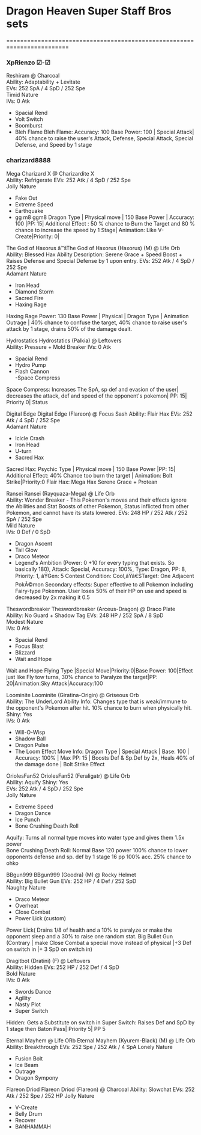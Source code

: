 # Dragon Heaven Super Staff Bros sets
========================================================================

### XpRienzo ☑-☑
Reshiram @ Charcoal  
Ability: Adaptability + Levitate  
EVs: 252 SpA / 4 SpD / 252 Spe  
Timid Nature  
IVs: 0 Atk  
- Spacial Rend  
- Volt Switch  
- Boomburst
- Bleh Flame
Bleh Flame: Accuracy: 100 Base Power: 100 | Special Attack| 40% chance to raise the user's Attack, Defense, Special Attack, Special Defense, and Speed by 1 stage

### charizard8888
Mega Charizard X @ Charizardite X  
Ability: Refrigerate
EVs: 252 Atk / 4 SpD / 252 Spe  
Jolly Nature  
- Fake Out
- Extreme Speed
- Earthquake 
- gg m8
ggm8  Dragon Type | Physical move | 150 Base Power | Accuracy: 100 |PP: 15| Additional Effect : 50 % chance to Burn the Target and 80 % chance to increase the speed by 1 Stage| Animation: Like V-Create|Priority: 0|

The God of Haxorus 
â™šThe God of Haxorus (Haxorus) (M) @ Life Orb
Ability: Blessed Hax
Ability Description: Serene Grace + Speed Boost + Raises Defense and Special Defense by 1 upon entry.
EVs: 252 Atk / 4 SpD / 252 Spe  
Adamant Nature  
- Iron Head
- Diamond Storm
- Sacred Fire
- Haxing Rage 

Haxing Rage Power: 130 Base Power | Physical | Dragon Type | Animation Outrage | 40% chance to confuse the target, 40% chance to raise user's attack by 1 stage, drains 50% of the damage dealt.

Hydrostatics
Hydrostatics (Palkia) @ Leftovers  
Ability: Pressure + Mold Breaker
IVs: 0 Atk  
- Spacial Rend  
- Hydro Pump  
- Flash Cannon  
-Space Compress

Space Compress: Increases The SpA, sp def and evasion of the user| decreases the attack, def and speed of the opponent's pokemon| 
PP: 15| Priority 0| Status

Digital Edge 
Digital Edge (Flareon) @ Focus Sash 
Ability: Flair Hax
EVs: 252 Atk / 4 SpD / 252 Spe  
Adamant Nature  
- Icicle Crash  
- Iron Head  
- U-turn  
- Sacred Hax 

Sacred Hax: Psychic Type | Physical move | 150 Base Power |PP: 15| Additional Effect: 40% Chance too burn the target | Animation: Bolt Strike|Priority:0
Flair Hax: Mega Hax Serene Grace +  Protean

Ransei
Ransei (Rayquaza-Mega) @ Life Orb  
Ability: Wonder Breaker - This Pokemon's moves and their effects ignore the Abilities and Stat Boosts of other Pokemon, Status inflicted from other Pokemon, and cannot have its stats lowered.
EVs: 248 HP / 252 Atk / 252 SpA / 252 Spe  
Mild Nature  
IVs: 0 Def / 0 SpD  
- Dragon Ascent  
- Tail Glow  
- Draco Meteor  
- Legend's Ambition (Power: 0 +10 for every typing that exists. So basically 180), Attack: Special, Accuracy: 100%, Type: Dragon, PP: 8, Priority: 1, âŸGen: 5 Contest Condition: Cool,âŸâ€ŠTarget: One Adjacent PokÃ©mon
Secondary effects: Super effective to all Pokemon including Fairy-type Pokemon. User loses 50% of their HP on use and speed is decreased by 2x making it 0.5

Theswordbreaker
Theswordbreaker (Arceus-Dragon) @ Draco Plate  
Ability: No Guard + Shadow Tag
EVs: 248 HP / 252 SpA / 8 SpD  
Modest Nature  
IVs: 0 Atk  
- Spacial Rend  
- Focus Blast  
- Blizzard  
- Wait and Hope
 
Wait and Hope Flying Type |Special Move|Priority:0|Base Power: 100|Effect just like Fly tow turns, 30% chance to Paralyze the target|PP: 20|Animation:Sky Attack|Accuracy:100

Loominite
Loominite (Giratina-Origin) @ Griseous Orb  
Ability: The UnderLord
Ability Info: Changes type that is weak/immune to  the opponent's Pokemon after hit. 10% chance to burn when physically hit. 
Shiny: Yes  
IVs: 0 Atk  
- Will-O-Wisp  
- Shadow Ball  
- Dragon Pulse  
- The Loom Effect
Move Info: Dragon Type | Special Attack | Base: 100 | Accuracy: 100% | Max PP: 15 | Boosts Def & Sp.Def by 2x, Heals 40% of the damage done | Bolt Strike Effect

OriolesFan52
OriolesFan52 (Feraligatr) @ Life Orb  
Ability: Aquify
Shiny: Yes  
EVs: 252 Atk / 4 SpD / 252 Spe  
Jolly Nature  
- Extreme Speed 
- Dragon Dance  
- Ice Punch  
- Bone Crushing Death Roll     

Aquify: Turns all normal type moves into water type and gives them 1.5x power   
Bone Crushing Death Roll: Normal Base 120 power 100% chance to lower opponents defense and sp. def by 1 stage 16 pp 100% acc. 25% chance to ohko   


BBgun999
BBgun999 (Goodra) (M) @ Rocky Helmet  
Ability: Big Bullet Gun 
EVs: 252 HP / 4 Def / 252 SpD  
Naughty Nature  
 
- Draco Meteor  
- Overheat  
- Close Combat
- Power Lick (custom) 

Power Lick( Drains 1/8 of health and a 10% to paralyze or make the opponent sleep and a 30% to raise one random stat.
Big Bullet Gun (Contrary | make Close Combat a special move instead of physical |+3 Def on switch in |+ 3 SpD on switch in)


Dragitbot (Dratini) (F) @ Leftovers  
Ability: Hidden 
EVs: 252 HP / 252 Def / 4 SpD  
Bold Nature  
IVs: 0 Atk  
- Swords Dance  
- Agility  
- Nasty Plot
- Super Switch

Hidden: Gets a Substitute on switch in
Super Switch: Raises Def and SpD by 1 stage then Baton Pass| Priority 5| PP 5

Eternal Mayhem @ Life ORb
Eternal Mayhem (Kyurem-Black) (M) @ Life Orb
Ability: Breakthrough
EVs: 252 Spe / 252 Atk / 4 SpA
Lonely Nature
- Fusion Bolt
- Ice Beam
- Outrage
- Dragon Sympony

Flareon Driod
Flareon Driod (Flareon) @ Charcoal
Ability: Slowchat
EVs: 252 Atk / 252 Spe / 252 HP
Jolly Nature
- V-Create
- Belly Drum
- Recover
- BANHAMMAH
